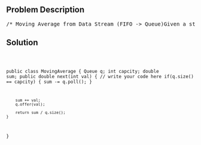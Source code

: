 <!--
<style>
  body { font-family: Arial, sans-serif; }
  .container { max-width: 700px; margin: 0 auto; padding: 10px; }
  .comment-block { background-color: #f9f9f9; padding: 10px; border-left: 5px solid #ccc; overflow-wrap: break-word; white-space: pre-wrap; }
  .code-block { background-color: #f4f4f4; padding: 10px; border: 1px solid #ddd; overflow-wrap: break-word; white-space: pre-wrap; }
</style>
-->

<div class='container'>
<h2>Problem Description</h2>
<div class='comment-block'>
<pre>
/* Moving Average from Data Stream (FIFO -> Queue)Given a stream of integers and a window size, calculate the moving average of all integers in thesliding window.ExampleMovingAverage m = new MovingAverage(3);m.next(1) = 1 // return 1.00000m.next(10) = (1 + 10) / 2 // return 5.50000m.next(3) = (1 + 10 + 3) / 3 // return 4.66667m.next(5) = (10 + 3 + 5) / 3 // return 6.00000*/    /*    * @param size: An integer    */public MovingAverage(int size) {        // do intialization if necessary        this.capcity = size;        this.q = new LinkedList<Integer>();        this.sum = 0;    }    /*     * @param val: An integer     * @return:     */</pre>
</div>

<h2>Solution</h2>
<div class='code-block'>
<pre><code class='language-java'>

public class MovingAverage {
    Queue<Integer> q;
    int capcity;
    double sum;
    public double next(int val) {
        // write your code here
        if(q.size() == capcity) {
            sum -= q.poll();
        }
        
        sum += val;
        q.offer(val);
        
        return sum / q.size();
    }
}</code></pre>
</div>
</div>
